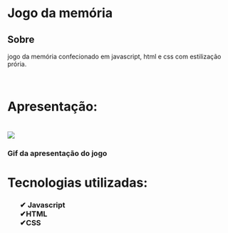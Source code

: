 # Jogo da memória

<h2>Sobre</h2>

<p>jogo da memória confecionado em javascript, html e css com estilização prória.</p>
<br>

# Apresentação:
<h1>
    <img src="./ezgif-3-77ac7cbe52.gif">
    <h3>Gif da apresentação do jogo</h3>

</h1>

# Tecnologias utilizadas:

<h3>
    <ul style="list-style: none">
        <li>✔ Javascript</li>
        <li>✔HTML</li>
        <li>✔CSS</li>
    </ul>
</h3>

